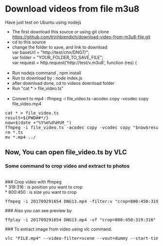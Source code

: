 # Download videos from file m3u8

Have just test on Ubuntu using nodejs <br>

* The first download this source or using git clone https://github.com/trinhbiendich/download-video-from-m3u8-file.git <br>
* cd to this source <br>
* change the folder to save, and link to download <br>
var baseUrl = "http://test/chn/DNG7/"; <br>
var folder = "YOUR_FOLDER_TO_SAVE_FILE"; <br>
var request = http.request('http://test/v.m3u8', function (res) { <br> <br>
* Run nodejs command , npm install <br>
* Run to download by : node index.js <br>
* after download done, cd to videos download folder <br>
* Run "cat * > file_video.ts" <br> <br>
* Convert to mp4 : ffmpeg -i file_video.ts -acodec copy -vcodec copy file_video.mp4
<pre>
cat * > file_video.ts
result=${PWD##*/}
now=$(date +"%Y%m%d%H%M_")
ffmpeg -i file_video.ts -acodec copy -vcodec copy "$now$result.mp4"
rm *.ts
mv *.mp4 ../
</pre>
## Now, You can open file_video.ts by VLC
### Some command to crop video and extract to photos
<br>
### Crop video with ffmpeg <br>
* 319:316 : is position you want to crop <br>
* 800:450 : is size you want to crop <br>
<pre>
ffmpeg -i 201709291654_DNG13.mp4 -filter:v "crop=800:450:319:316" 201709291654_DNG13_out.mp4
</pre>
### Also you can see preview by <br>
<pre>
ffplay -i 201709291654_DNG13.mp4 -vf "crop=800:450:319:316"
</pre>
### To extract image from video using vlc command. <br>
<pre>
vlc "FILE.mp4" --video-filter=scene --vout=dummy --start-time=0 --stop-time=960 --scene-ratio=10 --scene-path="WHERE_IS_YOU_WANT_TO_SAVE" vlc://quit
<pre>
